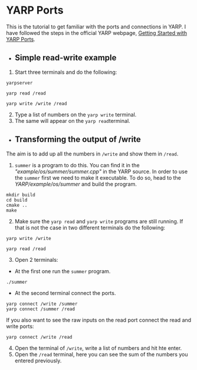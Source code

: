 # YARP Ports
This is the tutorial to get familiar with the ports and connections in YARP. I have followed the steps in the official YARP webpage, [Getting Started with YARP Ports](https://www.yarp.it/latest/note_ports.html).

- ## Simple read-write example
1. Start three terminals and do the following:
```
yarpserver
```
```
yarp read /read
```
```
yarp write /write /read
````
2. Type a list of numbers on the ``yarp write`` terminal.
3. The same will appear on the ``yarp read``terminal.

- ## Transforming the output of /write
The aim is to add up all the numbers in ``/write`` and show them in ``/read``.  
1. ``summer`` is a program to do this. You can find it in the *"example/os/summer/summer.cpp"* in the YARP source. In order to use the ``summer`` first we need to make it executable. To do so, head to the *YARP/example/os/summer* and build the program.
```
mkdir build
cd build
cmake ..
make
```
2. Make sure the ``yarp read`` and ``yarp write`` programs are still running. If that is not the case in two different terminals do the following: 
```
yarp write /write
```
```
yarp read /read
```

3. Open 2 terminals:
- At the first one run the ``summer`` program.
```
./summer
```

 - At the second terminal connect the ports.

```
yarp connect /write /summer
yarp connect /summer /read
```
If you also want to see the raw inputs on the read port connect the read and write ports:
```
yarp connect /write /read
```
4. Open the terminal of ``/write``, write a list of numbers and hit hte enter.
5. Open the ``/read`` terminal, here you can see the sum of the numbers you entered previously. 